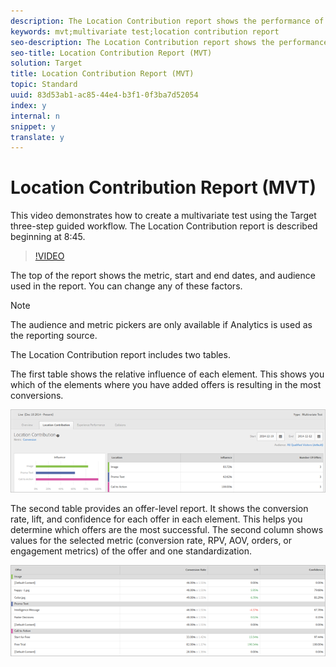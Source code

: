 ```yaml
---
description: The Location Contribution report shows the performance of each element and each offer.
keywords: mvt;multivariate test;location contribution report
seo-description: The Location Contribution report shows the performance of each element and each offer.
seo-title: Location Contribution Report (MVT)
solution: Target
title: Location Contribution Report (MVT)
topic: Standard
uuid: 83d53ab1-ac85-44e4-b3f1-0f3ba7d52054
index: y
internal: n
snippet: y
translate: y
---
```


# Location Contribution Report (MVT)

This video demonstrates how to create a multivariate test using the Target three-step guided workflow. The Location Contribution report is described beginning at 8:45. 

>[!VIDEO](https://vimeo.com/X8w5IQqEOow) 

The top of the report shows the metric, start and end dates, and audience used in the report. You can change any of these factors. 


>[!NOTE]
>
>The audience and metric pickers are only available if Analytics is used as the reporting source.



The Location Contribution report includes two tables. 

The first table shows the relative influence of each element. This shows you which of the elements where you have added offers is resulting in the most conversions. 

![](assets/locationcontributiontop.png) 

The second table provides an offer-level report. It shows the conversion rate, lift, and confidence for each offer in each element. This helps you determine which offers are the most successful. The second column shows values for the selected metric (conversion rate, RPV, AOV, orders, or engagement metrics) of the offer and one standardization. 

![](assets/locationcontributionbottom.png) 
